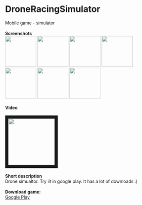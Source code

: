 # DroneRacingSimulator
Mobile game - simulator <br ><br >
**Screenshots** <br >
<img src="1.png" width= "100">
<img src="2.png" width= "100">
<img src="3.png" width= "100">
<img src="4.png" width= "100">
<img src="5.png" width= "100">
<img src="6.png" width= "100">
<img src="7.png" width= "100">
<br ><br >
**Video**<br ><br >
<a href="https://www.youtube.com/watch?v=uWk1OnaZYBM" target="_blank"><img src="https://img.youtube.com/vi/uWk1OnaZYBM/maxresdefault.jpg" 
alt="" width="150" border="10" /></a>
<br ><br >
**Short description**<br >
Drone simualtor. Try iit in google play. It has a lot of downloads :)
<br ><br >
**Download game:**<br >
[Google Play](https://play.google.com/store/apps/details?id=com.AndreyMelnikov.DroneRacingSimulator)
